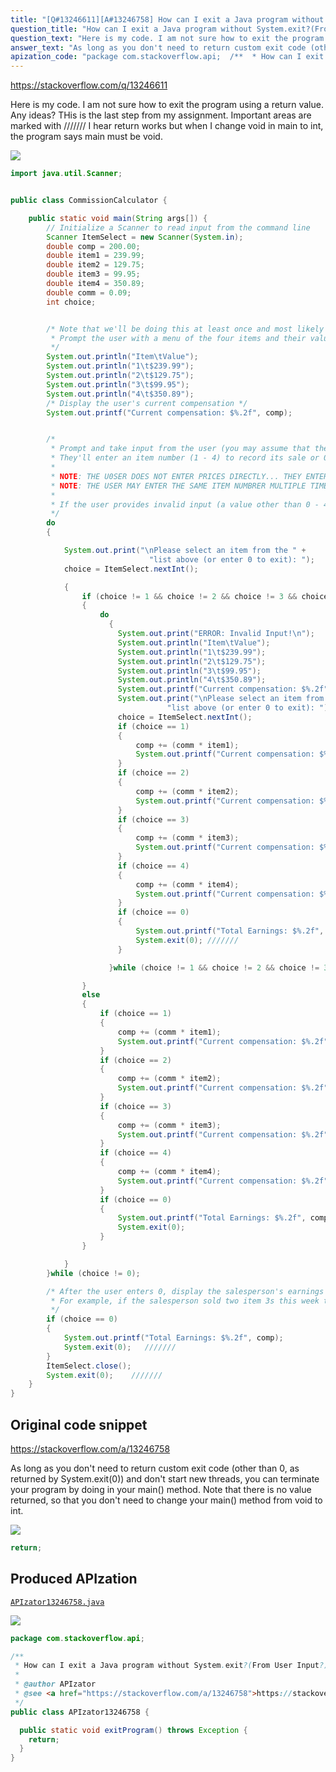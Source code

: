 ```yaml
---
title: "[Q#13246611][A#13246758] How can I exit a Java program without System.exit?(From User Input?)"
question_title: "How can I exit a Java program without System.exit?(From User Input?)"
question_text: "Here is my code. I am not sure how to exit the program using a return value. Any ideas? THis is the last step from my assignment. Important areas are marked with /////// I hear return works but when I change void in main to int, the program says main must be void."
answer_text: "As long as you don't need to return custom exit code (other than 0, as returned by System.exit(0)) and don't start new threads, you can terminate your program by doing in your main() method. Note that there is no value returned, so that you don't need to change your main() method from void to int."
apization_code: "package com.stackoverflow.api;  /**  * How can I exit a Java program without System.exit?(From User Input?)  *  * @author APIzator  * @see <a href=\"https://stackoverflow.com/a/13246758\">https://stackoverflow.com/a/13246758</a>  */ public class APIzator13246758 {    public static void exitProgram() throws Exception {     return;   } }"
---
```


https://stackoverflow.com/q/13246611

Here is my code. I am not sure how to exit the program using a return value. Any ideas? THis is the last step from my assignment.
Important areas are marked with ///////
I hear return works but when I change void in main to int, the program says main must be void.


<div class="code-logo"><img src="/stackoverflow.png" /></div>

```java
import java.util.Scanner;


public class CommissionCalculator {

    public static void main(String args[]) {
        // Initialize a Scanner to read input from the command line
        Scanner ItemSelect = new Scanner(System.in);
        double comp = 200.00;
        double item1 = 239.99;
        double item2 = 129.75;
        double item3 = 99.95;
        double item4 = 350.89;
        double comm = 0.09;
        int choice;


        /* Note that we'll be doing this at least once and most likely multiple times...
         * Prompt the user with a menu of the four items and their values (this information is included in the problem statement)
         */
        System.out.println("Item\tValue");
        System.out.println("1\t$239.99");
        System.out.println("2\t$129.75");
        System.out.println("3\t$99.95");
        System.out.println("4\t$350.89"); 
        /* Display the user's current compensation */
        System.out.printf("Current compensation: $%.2f", comp);


        /* 
         * Prompt and take input from the user (you may assume that they will only enter int values)
         * They'll enter an item number (1 - 4) to record its sale or 0 to exit
         * 
         * NOTE: THE U0SER DOES NOT ENTER PRICES DIRECTLY... THEY ENTER ITEM NUMBERS TO INDICATE WHAT WAS SOLD
         * NOTE: THE USER MAY ENTER THE SAME ITEM NUMBRER MULTIPLE TIMES
         * 
         * If the user provides invalid input (a value other than 0 - 4) display "ERROR: Invalid input!" and prompt them again
         */
        do
        {

            System.out.print("\nPlease select an item from the " +
                               "list above (or enter 0 to exit): ");
            choice = ItemSelect.nextInt();

            {   
                if (choice != 1 && choice != 2 && choice != 3 && choice != 4 && choice != 0)
                {
                    do
                      {
                        System.out.print("ERROR: Invalid Input!\n");
                        System.out.println("Item\tValue");
                        System.out.println("1\t$239.99");
                        System.out.println("2\t$129.75");
                        System.out.println("3\t$99.95");
                        System.out.println("4\t$350.89");
                        System.out.printf("Current compensation: $%.2f", comp);
                        System.out.print("\nPlease select an item from the " +
                                   "list above (or enter 0 to exit): ");
                        choice = ItemSelect.nextInt();
                        if (choice == 1)
                        {
                            comp += (comm * item1);
                            System.out.printf("Current compensation: $%.2f", comp);
                        }
                        if (choice == 2)
                        {
                            comp += (comm * item2);
                            System.out.printf("Current compensation: $%.2f", comp);
                        }
                        if (choice == 3)
                        {
                            comp += (comm * item3);
                            System.out.printf("Current compensation: $%.2f", comp);
                        }
                        if (choice == 4)
                        {
                            comp += (comm * item4);
                            System.out.printf("Current compensation: $%.2f", comp);
                        }
                        if (choice == 0)
                        {
                            System.out.printf("Total Earnings: $%.2f", comp);
                            System.exit(0); ///////
                        }

                      }while (choice != 1 && choice != 2 && choice != 3 && choice != 4 && choice != 0); 

                }
                else
                {
                    if (choice == 1)
                    {
                        comp += (comm * item1);
                        System.out.printf("Current compensation: $%.2f", comp);
                    }
                    if (choice == 2)
                    {
                        comp += (comm * item2);
                        System.out.printf("Current compensation: $%.2f", comp);
                    }
                    if (choice == 3)
                    {
                        comp += (comm * item3);
                        System.out.printf("Current compensation: $%.2f", comp);
                    }
                    if (choice == 4)
                    {
                        comp += (comm * item4);
                        System.out.printf("Current compensation: $%.2f", comp);
                    }
                    if (choice == 0)
                    {
                        System.out.printf("Total Earnings: $%.2f", comp);
                        System.exit(0);
                    }
                }

            }
        }while (choice != 0);

        /* After the user enters 0, display the salesperson's earnings in the format "Total earnings: $NNN.NN" and exit
         * For example, if the salesperson sold two item 3s this week the final output would be "Total earnings: $217.99"
         */
        if (choice == 0)
        {
            System.out.printf("Total Earnings: $%.2f", comp);
            System.exit(0);   ///////
        }
        ItemSelect.close();
        System.exit(0);    ///////
    }
}
```


## Original code snippet

https://stackoverflow.com/a/13246758

As long as you don&#x27;t need to return custom exit code (other than 0, as returned by System.exit(0)) and don&#x27;t start new threads, you can terminate your program by doing
in your main() method. Note that there is no value returned, so that you don&#x27;t need to change your main() method from void to int.

<div class="code-logo"><img src="/stackoverflow.png" /></div>

```java
return;
```

## Produced APIzation

[`APIzator13246758.java`](https://github.com/pasqualesalza/apization-temp/raw/main/data/search/APIzator13246758.java)

<div class="code-logo"><img src="/apizator.png" /></div>

```java
package com.stackoverflow.api;

/**
 * How can I exit a Java program without System.exit?(From User Input?)
 *
 * @author APIzator
 * @see <a href="https://stackoverflow.com/a/13246758">https://stackoverflow.com/a/13246758</a>
 */
public class APIzator13246758 {

  public static void exitProgram() throws Exception {
    return;
  }
}

```
